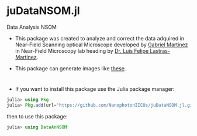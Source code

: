 # juDataNSOM.jl
Data Analysis NSOM

- This package was created to analyze and correct the data adquired in Near-Field Scanning optical Microscope developed by <a href="https://github.com/Gabmtzz"> Gabriel Martinez</a> 
in Near-Field Microscopy lab heading by <a href="https://investigadores.uaslp.mx/InvestigadorProfile/viAAAA%3D%3D"> Dr. Luis Felipe Lastras-Martinez</a>.

- This package can generate images like  [these](example/Perfiles.pdf).

#
- If you want to install this package  use the Julia package manager:
```julia
julia> using Pkg
julia> Pkg.add(url="https://github.com/NanophotonIICOs/juDataNSOM.jl.git")
```
then to use this package:
```julia
julia> using DataAnNSOM
```